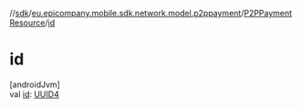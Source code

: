 //[sdk](../../../index.md)/[eu.epicompany.mobile.sdk.network.model.p2ppayment](../index.md)/[P2PPaymentResource](index.md)/[id](id.md)

# id

[androidJvm]\
val [id](id.md): [UUID4](../../eu.epicompany.mobile.android.datatypes/index.md#229649042%2FClasslikes%2F462465411)

